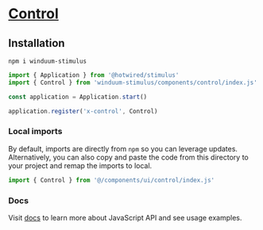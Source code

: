 # [Control](https://winduum.dev/docs/components/control.html)

## Installation
```shell
npm i winduum-stimulus
```

```js
import { Application } from '@hotwired/stimulus'
import { Control } from 'winduum-stimulus/components/control/index.js'

const application = Application.start()

application.register('x-control', Control)
```

### Local imports
By default, imports are directly from `npm` so you can leverage updates.
Alternatively, you can also copy and paste the code from this directory to your project and remap the imports to local.

```js
import { Control } from '@/components/ui/control/index.js'
```

### Docs
Visit [docs](https://winduum.dev/docs/components/control.html) to learn more about JavaScript API and see usage examples.

